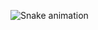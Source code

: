 

![Snake animation](https://github.com/matheus-castelo/matheus-castelo/blob/output/github-contribution-grid-snake.svg)
